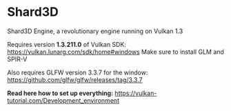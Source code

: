 # Shard3D
Shard3D Engine, a revolutionary engine running on Vulkan 1.3

Requires version **1.3.211.0** of Vulkan SDK: https://vulkan.lunarg.com/sdk/home#windows
Make sure to install GLM and SPIR-V

Also requires GLFW version 3.3.7 for the window: https://github.com/glfw/glfw/releases/tag/3.3.7

**Read here how to set up everything:** https://vulkan-tutorial.com/Development_environment
